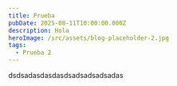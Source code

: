 ```yaml
---
title: Prueba
pubDate: 2025-08-11T10:00:00.000Z
description: Hola
heroImage: /src/assets/blog-placeholder-2.jpg
tags:
  - Prueba 2
---
```


dsdsadasdasdasdsadsadsadsadas
